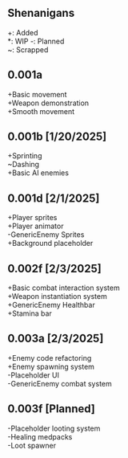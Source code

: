 ## Shenanigans  
+: Added  
*: WIP 
-: Planned   
~: Scrapped

## 0.001a  
+Basic movement  
+Weapon demonstration  
+Smooth movement  
  
## 0.001b [1/20/2025]  
+Sprinting  
~Dashing  
+Basic AI enemies  
  
## 0.001d [2/1/2025]  
+Player sprites  
+Player animator  
-GenericEnemy Sprites  
+Background placeholder  
  
## 0.002f [2/3/2025]  
+Basic combat interaction system  
+Weapon instantiation system  
+GenericEnemy Healthbar  
+Stamina bar
  
## 0.003a [2/3/2025]  
+Enemy code refactoring  
+Enemy spawning system  
-Placeholder UI  
-GenericEnemy combat system  

## 0.003f [Planned]  
-Placeholder looting system  
-Healing medpacks  
-Loot spawner  
